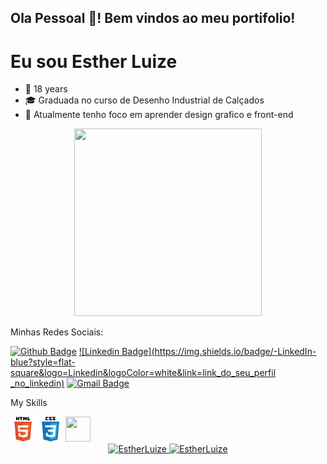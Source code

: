 ## Ola Pessoal 👋! Bem vindos ao meu portifolio!

# Eu sou Esther Luize

- 👧 18 years 
- 🎓 Graduada no curso de Desenho Industrial de Calçados
- 🎯 Atualmente tenho foco em aprender design grafico e front-end

<p align="center"><img src="https://noclinks.net/assets/img/softwaredev.gif" width="300" height="300" /></p>


Minhas Redes Sociais:

[![Github Badge](https://img.shields.io/badge/-Github-000?style=flat-square&logo=Github&logoColor=white&link=link_do_seu_perfil_no_github)](https://github.com/EstherLuize)
[![Linkedin Badge](https://img.shields.io/badge/-LinkedIn-blue?style=flat-square&logo=Linkedin&logoColor=white&link=link_do_seu_perfil
_no_linkedin)](https://www.linkedin.com/in/esther-luize-b826a623a/)
[![Gmail Badge](https://img.shields.io/badge/-Gmail-c14438?style=flat-square&logo=Gmail&logoColor=white&link=mailto:seu_email)](estherzinha2018@hotmail.com)

My Skills

<img src="https://raw.githubusercontent.com/devicons/devicon/master/icons/html5/html5-original-wordmark.svg" width="40" height="40" /> 
<img src="https://raw.githubusercontent.com/devicons/devicon/master/icons/css3/css3-original-wordmark.svg" width="40" height="40" />
<img src="https://cdn.jsdelivr.net/gh/devicons/devicon/icons/javascript/javascript-original.svg" width="40" height="40"/>





<div align="center">
<a href="https://github.com/ericcastroc">
<img height="150em" src="https://github-readme-stats.vercel.app/api/top-langs?username=EstherLuize&show_icons=true&theme=dracula&locale=en&layout=compact" alt="EstherLuize" /> 
   <img height="150em" src="https://github-readme-stats.vercel.app/api?username=EstherLuize&show_icons=true&theme=dracula&locale=en" alt="EstherLuize" />
</div>
</p>
</p>
